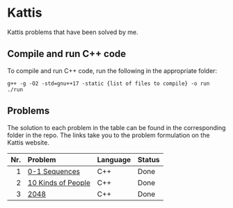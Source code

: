 # Kattis

Kattis problems that have been solved by me.

## Compile and run C++ code

To compile and run C++ code, run the following in the appropriate folder:

```
g++ -g -O2 -std=gnu++17 -static {list of files to compile} -o run
./run
```

## Problems

The solution to each problem in the table can be found in the corresponding folder in the repo. The links take you to the problem formulation on the Kattis website.

| Nr. | Problem | Language | Status |
|---:|:---|:---|:---|
| 1 |[0-1 Sequences](https://open.kattis.com/problems/sequences)| C++ | Done |
| 2 |[10 Kinds of People](https://kth.kattis.com/problems/10kindsofpeople)| C++ | Done |
| 3 |[2048](https://open.kattis.com/problems/2048)| C++ | Done |